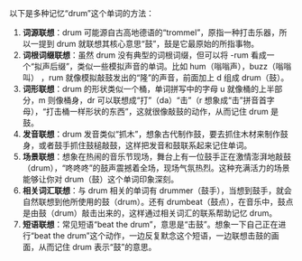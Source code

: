 以下是多种记忆“drum”这个单词的方法：
1. **词源联想**：drum 可能源自古高地德语的“trommel”，原指一种打击乐器，所以一提到 drum 就联想其核心意思“鼓”，鼓是它最原始的所指事物。 
2. **词根词缀联想**：虽然 drum 没有典型的词根词缀，但可以将 -rum 看成一个“拟声后缀”，类似一些模拟声音的单词。比如 hum（嗡嗡声），buzz（嗡嗡叫） ，rum 就像模拟敲鼓发出的“隆”的声音，前面加上 d 组成 drum（鼓）。 
3. **词形联想**：drum 的形状类似一个桶，单词拼写中的字母 u 就像桶的上半部分，m 则像桶身，dr 可以联想成“打”（da）“击”（r 想象成“击”拼音首字母），“打击桶一样形状的东西”，这就很像敲鼓的动作，从而记住 drum 是鼓。 
4. **发音联想**：drum 发音类似“抓木”，想象古代制作鼓，要去抓住木材来制作鼓身，或者鼓手抓住鼓槌敲鼓，这样把发音和鼓联系起来记住单词。 
5. **场景联想**：想象在热闹的音乐节现场，舞台上有一位鼓手正在激情澎湃地敲鼓（drum），“咚咚咚”的鼓声震撼着全场，现场气氛热烈。这种充满活力的场景能够让你对 drum（鼓）这个单词印象深刻。 
6. **相关词汇联想**：与 drum 相关的单词有 drummer（鼓手），当想到鼓手，就会自然联想到他所使用的鼓（drum）。还有 drumbeat（鼓点），在音乐中，鼓点是由鼓（drum）敲击出来的，这样通过相关词汇的联系帮助记忆 drum。 
7. **短语联想**：常见短语“beat the drum”，意思是“击鼓”。想象一下自己正在进行“beat the drum”这个动作，一边反复默念这个短语，一边联想击鼓的画面，从而记住 drum 表示“鼓”的意思。 